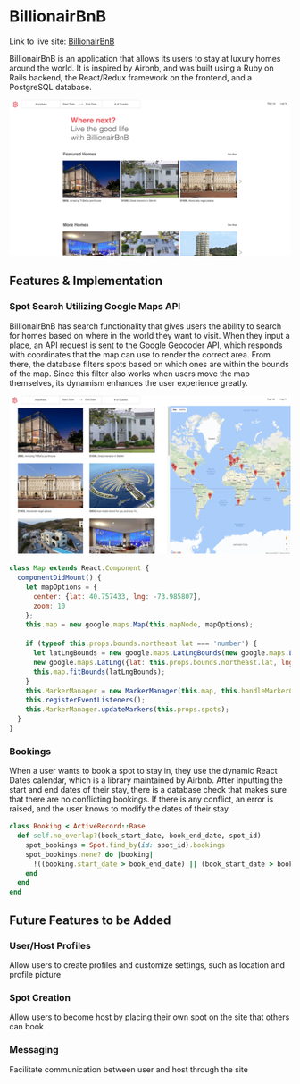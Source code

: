 # BillionairBnB

Link to live site: [BillionairBnB](http://billionairbnb.us)

BillionairBnB is an application that allows its users to stay at luxury homes around the world. It is inspired by Airbnb, and was built using a Ruby on Rails backend, the React/Redux framework on the frontend, and a PostgreSQL database.

![alt text](/app/assets/images/mainpage.png)

## Features & Implementation

### Spot Search Utilizing Google Maps API

BillionairBnB has search functionality that gives users the ability to search for homes based on where in the world they want to visit. When they input a place, an API request is sent to the Google Geocoder API, which responds with coordinates that the map can use to render the correct area. From there, the database filters spots based on which ones are within the bounds of the map. Since this filter also works when users move the map themselves, its dynamism enhances the user experience greatly.

![alt text](/app/assets/images/searchpage.png)

```JavaScript
class Map extends React.Component {
  componentDidMount() {
    let mapOptions = {
      center: {lat: 40.757433, lng: -73.985807},
      zoom: 10
    };
    this.map = new google.maps.Map(this.mapNode, mapOptions);

    if (typeof this.props.bounds.northeast.lat === 'number') {
      let latLngBounds = new google.maps.LatLngBounds(new google.maps.LatLng({lat: this.props.bounds.southwest.lat, lng: this.props.bounds.southwest.lng }),
      new google.maps.LatLng({lat: this.props.bounds.northeast.lat, lng: this.props.bounds.northeast.lng }));
      this.map.fitBounds(latLngBounds);
    }
    this.MarkerManager = new MarkerManager(this.map, this.handleMarkerClick.bind(this));
    this.registerEventListeners();
    this.MarkerManager.updateMarkers(this.props.spots);
  }
}
```

### Bookings

When a user wants to book a spot to stay in, they use the dynamic React Dates calendar, which is a library maintained by Airbnb. After inputting the start and end dates of their stay, there is a database check that makes sure that there are no conflicting bookings. If there is any conflict, an error is raised, and the user knows to modify the dates of their stay.

```Ruby
class Booking < ActiveRecord::Base
  def self.no_overlap?(book_start_date, book_end_date, spot_id)
    spot_bookings = Spot.find_by(id: spot_id).bookings
    spot_bookings.none? do |booking|
      !((booking.start_date > book_end_date) || (book_start_date > booking.end_date))
    end
  end
end
```

## Future Features to be Added

### User/Host Profiles

Allow users to create profiles and customize settings, such as location and profile picture

### Spot Creation

Allow users to become host by placing their own spot on the site that others can book

### Messaging

Facilitate communication between user and host through the site
